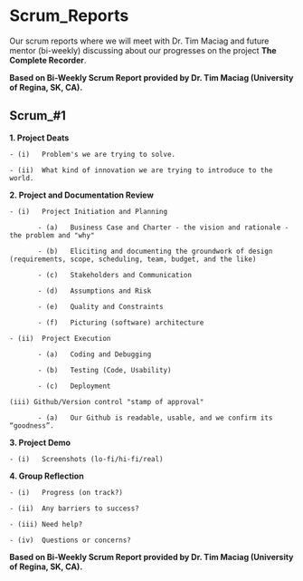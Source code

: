 # Scrum_Reports
Our scrum reports where we will meet with Dr. Tim Maciag and future mentor (bi-weekly) discussing about our progresses on the project __The Complete Recorder__.

__Based on Bi-Weekly Scrum Report provided by Dr. Tim Maciag (University of Regina, SK, CA).__

## Scrum_#1
**1.  Project Deats**
    
    - (i)   Problem's we are trying to solve.
    
    - (ii)  What kind of innovation we are trying to introduce to the world.
    
**2.  Project and Documentation Review**
    
    - (i)   Project Initiation and Planning
    
           - (a)   Business Case and Charter - the vision and rationale - the problem and "why"
           
           - (b)   Eliciting and documenting the groundwork of design (requirements, scope, scheduling, team, budget, and the like)
           
           - (c)   Stakeholders and Communication
           
           - (d)   Assumptions and Risk
           
           - (e)   Quality and Constraints
           
           - (f)   Picturing (software) architecture
    
    - (ii)  Project Execution
    
           - (a)   Coding and Debugging
           
           - (b)   Testing (Code, Usability)
           
           - (c)   Deployment
    
    (iii) Github/Version control "stamp of approval"
    
           - (a)   Our Github is readable, usable, and we confirm its “goodness”.
          
**3.  Project Demo**
    
    - (i)   Screenshots (lo-fi/hi-fi/real)

**4.  Group Reflection**
    
    - (i)   Progress (on track?)
    
    - (ii)  Any barriers to success?
    
    - (iii) Need help?
    
    - (iv)  Questions or concerns?
    
__Based on Bi-Weekly Scrum Report provided by Dr. Tim Maciag (University of Regina, SK, CA).__

